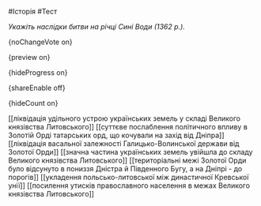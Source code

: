 #Історія #Тест

*Укажіть наслідки битви на річці Сині Води (1362 р.).*

{noChangeVote on}

{preview on}

{hideProgress on}

{shareEnable off}

{hideCount on}

[[ліквідація удільного устрою українських земель у складі Великого князівства Литовського]]
[[суттєве послаблення політичного впливу в Золотій Орді татарських орд, що кочували на захід від Дніпра]]
[[ліквідація васальної залежності Галицько-Волинської держави від Золотої Орди]]
[[значна частина українських земель увійшла до складу Великого князівства Литовського]]
[[територіальні межі Золотої Орди було відсунуто в пониззя Дністра й Південного Бугу, а на Дніпрі - до порогів]]
[[укладення польсько-литовської між династичної Кревської унії]]
[[посилення утисків православного населення в межах Великого князівства Литовського]]
